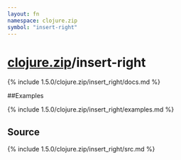 ```yaml
---
layout: fn
namespace: clojure.zip
symbol: "insert-right"
---
```


# [clojure.zip](../)/insert-right

{% include 1.5.0/clojure.zip/insert_right/docs.md %}

##Examples

{% include 1.5.0/clojure.zip/insert_right/examples.md %}
## Source
{% include 1.5.0/clojure.zip/insert_right/src.md %}

